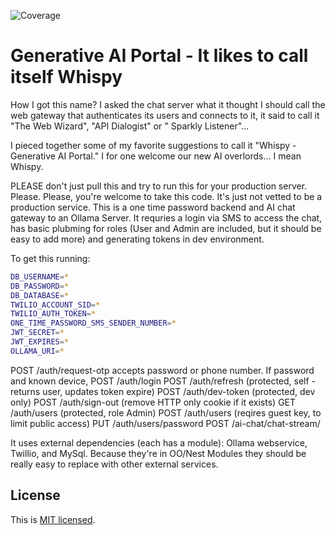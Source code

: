 ![Coverage](https://raw.githubusercontent.com/wiki/snlacks/generative-ai-portal/coverage.svg)

# Generative AI Portal - It likes to call itself Whispy

How I got this name? I asked the chat server what it thought I should call the web gateway that authenticates its users and connects to it, it said to call it "The Web Wizard", "API Dialogist" or " Sparkly Listener"...

I pieced together some of my favorite suggestions to call it "Whispy - Generative AI Portal." I for one welcome our new AI overlords... I mean Whispy.

PLEASE don't just pull this and try to run this for your production server. Please. Please, you're welcome to take this code. It's just not vetted to be a production service. This is a one time password backend and AI chat gateway to an Ollama Server. It requries a login via SMS to access the chat, has basic plubming for roles (User and Admin are included, but it should be easy to add more) and generating tokens in dev environment.

To get this running:

```bash
DB_USERNAME=*
DB_PASSWORD=*
DB_DATABASE=*
TWILIO_ACCOUNT_SID=*
TWILIO_AUTH_TOKEN=*
ONE_TIME_PASSWORD_SMS_SENDER_NUMBER=*
JWT_SECRET=*
JWT_EXPIRES=*
OLLAMA_URI=*
```

POST /auth/request-otp accepts password or phone number. If password and known device,
POST /auth/login
POST /auth/refresh (protected, self - returns user, updates token expire)
POST /auth/dev-token (protected, dev only)
POST /auth/sign-out (remove HTTP only cookie if it exists)
GET /auth/users (protected, role Admin)
POST /auth/users (reqires guest key, to limit public access)
PUT /auth/users/password
POST /ai-chat/chat-stream/

It uses external dependencies (each has a module): Ollama webservice, Twillio, and MySql. Because they're in OO/Nest Modules they should be really easy to replace with other external services.

## License

This is [MIT licensed](LICENSE).

